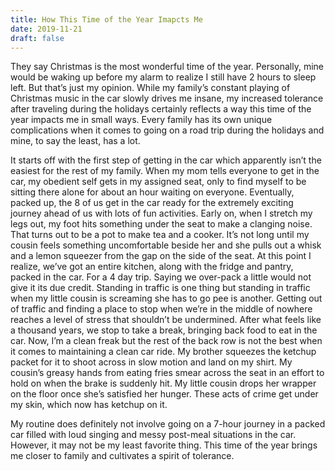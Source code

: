 ```yaml
---
title: How This Time of the Year Imapcts Me
date: 2019-11-21
draft: false
---
```


They say Christmas is the most wonderful time of the year. Personally, mine would be waking up before my alarm to realize I still have 2 hours to sleep left. But that’s just my opinion. While my family’s constant playing of Christmas music in the car slowly drives me insane, my increased tolerance after traveling during the holidays certainly reflects a way this time of the year impacts me in small ways. Every family has its own unique complications when it comes to going on a road trip during the holidays and mine, to say the least, has a lot.

<!---more--->

It starts off with the first step of getting in the car which apparently isn’t the easiest for the rest of my family. When my mom tells everyone to get in the car, my obedient self gets in my assigned seat, only to find myself to be sitting there alone for about an hour waiting on everyone. Eventually, packed up, the 8 of us get in the car ready for the extremely exciting journey ahead of us with lots of fun activities. Early on, when I stretch my legs out, my foot hits something under the seat to make a clanging noise. That turns out to be a pot to make tea and a cooker. It’s not long until my cousin feels something uncomfortable beside her and she pulls out a whisk and a lemon squeezer from the gap on the side of the seat. At this point I realize, we’ve got an entire kitchen, along with the fridge and pantry, packed in the car. For a 4 day trip. Saying we over-pack a little would not give it its due credit. Standing in traffic is one thing but standing in traffic when my little cousin is screaming she has to go pee is another. Getting out of traffic and finding a place to stop when we’re in the middle of nowhere reaches a level of stress that shouldn’t be undermined. After what feels like a thousand years, we stop to take a break, bringing back food to eat in the car. Now, I’m a clean freak but the rest of the back row is not the best when it comes to maintaining a clean car ride. My brother squeezes the ketchup packet for it to shoot across in slow motion and land on my shirt. My cousin’s greasy hands from eating fries smear across the seat in an effort to hold on when the brake is suddenly hit. My little cousin drops her wrapper on the floor once she’s satisfied her hunger. These acts of crime get under my skin, which now has ketchup on it.

My routine does definitely not involve going on a 7-hour journey in a packed car filled with loud singing and messy post-meal situations in the car. However, it may not be my least favorite thing. This time of the year brings me closer to family and cultivates a spirit of tolerance.